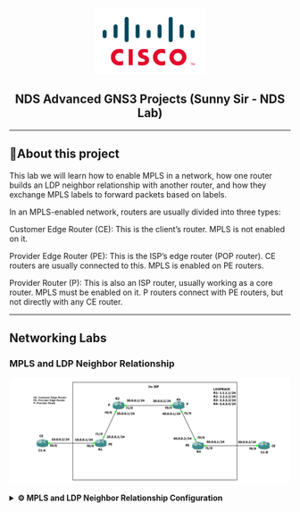<p align="center">
    <img src="./cisco-logo.png" alt="Logo" width="200">
</p>

<h2 align="center"> NDS Advanced GNS3 Projects (Sunny Sir - NDS Lab)</h2>

---

## 📝About this project

This lab we will learn how to enable MPLS in a network, how one router builds an LDP neighbor relationship with another router, and how they exchange MPLS labels to forward packets based on labels.

In an MPLS-enabled network, routers are usually divided into three types:

Customer Edge Router (CE): This is the client’s router. MPLS is not enabled on it.

Provider Edge Router (PE): This is the ISP’s edge router (POP router). CE routers are usually connected to this. MPLS is enabled on PE routers.

Provider Router (P): This is also an ISP router, usually working as a core router. MPLS must be enabled on it. P routers connect with PE routers, but not directly with any CE router.


---
## Networking Labs

### MPLS and LDP Neighbor Relationship

<p align="center">
    <img src="./MPLS and LDP Neighbor Relationship.png" alt="MPLS and LDP Neighbor Relationship Lab">
</p>

<details>
<summary><strong>⚙️ MPLS and LDP Neighbor Relationship Configuration</strong></summary>

<br>

## 🧩 Network Topology:
According to our network topology, the client routers C1-A and C1-B are CE routers, the ISP’s R1 and R4 are PE routers, and R2 and R3 are P routers.
---

## 🌐 IP Addressing & Loopback :

| Link    | Interface 1 | IP       | Interface 2 | IP       | Subnet        |
| ------- | ----------- | -------- | ----------- | -------- | ------------- |
| C1-A–R1 | C1-A f0/0   | 10.0.0.2 | R1 f0/0     | 10.0.0.1 | 255.255.255.0 |
| R1–R2   | R1 f1/0     | 20.0.0.1 | R2 f0/0     | 20.0.0.2 | 255.255.255.0 |
| R2–R3   | R2 f1/0     | 30.0.0.1 | R3 f0/0     | 30.0.0.2 | 255.255.255.0 |
| R3–R4   | R3 f1/0     | 40.0.0.1 | R4 f0/0     | 40.0.0.2 | 255.255.255.0 |
| R4–C1-B | R4 f1/0     | 50.0.0.1 | C1-B f0/0   | 50.0.0.2 | 255.255.255.0 |

---
| Router | Loopback Interface | IP Address | Subnet        |
| ------ | ------------------ | ---------- | ------------- |
| R1     | Loopback0          | 1.1.1.1/24 | 255.255.255.0 |
| R2     | Loopback0          | 2.2.2.2/24 | 255.255.255.0 |
| R3     | Loopback0          | 3.3.3.3/24 | 255.255.255.0 |
| R4     | Loopback0          | 4.4.4.4/24 | 255.255.255.0 |


## 🛠️ Step-by-Step Configuration

### 🔌 1. Physical Setup in GNS3
- 🧱 Devices Required:
- Drag and drop:
  - 6 Cisco Routers (e.g., Cisco 7200 or 3725 with appropriate IOS)
  - Ethernet connections between routers
---

### 🔧 R1 Configuration

```bash
R1#conf t
R1(config)#interface fastEthernet 0/0
R1(config-if)#ip address 10.0.0.1 255.255.255.0
R1(config-if)#no shutdown
R1(config-if)#exit
R1(config)#interface fastEthernet 1/0
R1(config-if)#ip address 20.0.0.2 255.255.255.0
R1(config-if)#no shutdown
R1(config-if)#exit
R1(config)#interface loopback 1
R1(config-if)#ip address 1.1.1.1 255.255.255.0
R1(config-if)#exit
```
### 🔧 R2 Configuration (Stub Router)
```bash
R2#conf t
R2(config)#interface fastEthernet 0/0
R2(config-if)#ip address 20.0.0.1 255.255.255.0
R2(config-if)#no shutdown
R2(config-if)#exit
R2(config)#interface fastEthernet 1/0
R2(config-if)#ip address 30.0.0.1 255.255.255.0
R2(config-if)#no shutdown
R2(config-if)#exit
R2(config)#interface loopback 1
R2(config-if)#ip address 2.2.2.2 255.255.255.0
R2(config-if)#exit
```
### 🔧 R3 Configuration 
```bash
R3#conf t
R3(config)#interface fastEthernet 0/0
R3(config-if)#ip address 30.0.0.2 255.255.255.0
R3(config-if)#no shutdown
R3(config-if)#exit
R3(config)#interface fastEthernet 1/0
R3(config-if)#ip address 40.0.0.1 255.255.255.0
R3(config-if)#no shutdown
R3(config-if)#exit
R3(config)#interface loopback 1
R3(config-if)#ip address 3.3.3.3 255.255.255.0
R3(config-if)#exit
```
### 🔧 R4 Configuration
```bash
R4#conf t
R4(config)#interface fastEthernet 0/0
R4(config-if)#ip address 40.0.0.2 255.255.255.0
R4(config-if)#no shutdown
R4(config-if)#exit
R4(config)#interface fastEthernet 1/0
R4(config-if)#ip address 50.0.0.1 255.255.255.0
R4(config-if)#no shutdown
R4(config-if)#exit
R4(config)#interface loopback 1
R4(config-if)#ip address 4.4.4.4 255.255.255.0
R4(config-if)#exit
```
### 🔧 C1-A Configuration
```bash
C1-A#conf t
C1-A(config)#interface fastEthernet 0/0
C1-A(config-if)#ip address 10.0.0.2 255.255.255.0
C1-A(config-if)#no shutdown
C1-A(config-if)#exit
```
### 🔧 C1-B Configuration
```bash
C1-B#conf t
C1-B(config)#interface fastEthernet 0/0
C1-B(config-if)#ip address 50.0.0.2 255.255.255.0
C1-B(config-if)#no shutdown
C1-B(config-if)#exit
```

Now we will configure OSPF as the IGP (Interior Gateway Protocol) among the ISP routers. There will be no OSPF configuration on the client routers.

### 🔧 R1 Configuration

```bash
R1#conf t
R1(config)#router ospf 1
R1(config-router)#network 10.0.0.0 0.0.0.255 area 10
R1(config-router)#network 20.0.0.0 0.0.0.255 area 10
R1(config-router)#network 1.1.1.1 0.0.0.255 area 10
R1(config-router)#passive-interface fastEthernet 0/0
R1(config-router)#exit
```

### 🔧 R2 Configuration

```bash
R2#conf t
R2(config)#router ospf 1
R2(config-router)#network 20.0.0.0 0.0.0.255 area 10
R2(config-router)#network 30.0.0.0 0.0.0.255 area 10
R2(config-router)#network 2.2.2.2 0.0.0.255 area 10
R2(config-router)#exit
```

### 🔧 R3 Configuration

```bash
R3#conf t
R3(config)#router ospf 1
R3(config-router)#network 30.0.0.0 0.0.0.255 area 10
R3(config-router)#network 40.0.0.0 0.0.0.255 area 10
R3(config-router)#network 3.3.3.3 0.0.0.255 area 10
R3(config-if)#exit
```

### 🔧 R4 Configuration

```bash
R4#conf t
R4(config)#router ospf 1
R4(config-router)#network 40.0.0.0 0.0.0.255 area 10
R4(config-router)#network 50.0.0.0 0.0.0.255 area 10
R4(config-router)#network 4.4.4.0 0.0.0.255 area 10
R4(config-router)#passive-interface fastEthernet 1/0
R4(config-if)#exit
```

## ✅ Configuring MPLS on ISP Router:

### 🔧 R1 Configuration

```bash
R1#conf t
R1(config)#mpls ip
R1(config)#interface fastEthernet 1/0
R1(config-if)#mpls ip
```
### 🔧 R2 Configuration

```bash
R2#conf t
R2(config)#mpls ip
R2(config)#int fastEthernet 0/0
R2(config-if)#mpls ip
R2(config-if)#exit
R2(config)#int fastEthernet 1/0
R2(config-if)#mpls ip
```
### 🔧 R3 Configuration

```bash
R3#conf t
R3(config)#mpls ip
R3(config)#int fastEthernet 0/0
R3(config-if)#mpls ip
R3(config-if)#exit
R3(config)#int fastEthernet 1/0
R3(config-if)#mpls ip
```
### 🔧 R4 Configuration

```bash
R4#conf t
R4(config)#mpls ip
R4(config)#interface fastEthernet 0/0
R4(config-if)#mpls ip
```
